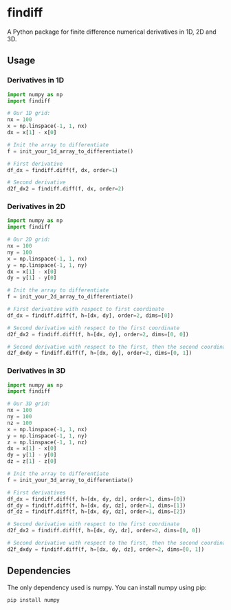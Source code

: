 # findiff
A Python package for finite difference numerical derivatives in 1D, 2D and 3D.

## Usage

### Derivatives in 1D

```python
import numpy as np
import findiff

# Our 1D grid:
nx = 100
x = np.linspace(-1, 1, nx)
dx = x[1] - x[0]

# Init the array to differentiate
f = init_your_1d_array_to_differentiate()

# First derivative
df_dx = findiff.diff(f, dx, order=1)

# Second derivative
d2f_dx2 = findiff.diff(f, dx, order=2)

```

### Derivatives in 2D

```python
import numpy as np
import findiff

# Our 2D grid:
nx = 100
ny = 100
x = np.linspace(-1, 1, nx)
y = np.linspace(-1, 1, ny)
dx = x[1] - x[0]
dy = y[1] - y[0] 

# Init the array to differentiate
f = init_your_2d_array_to_differentiate()

# First derivative with respect to first coordinate
df_dx = findiff.diff(f, h=[dx, dy], order=2, dims=[0])

# Second derivative with respect to the first coordinate
d2f_dx2 = findiff.diff(f, h=[dx, dy], order=2, dims=[0, 0])

# Second derivative with respect to the first, then the second coordinate
d2f_dxdy = findiff.diff(f, h=[dx, dy], order=2, dims=[0, 1])
```

### Derivatives in 3D

```python
import numpy as np
import findiff

# Our 3D grid:
nx = 100
ny = 100
nz = 100
x = np.linspace(-1, 1, nx)
y = np.linspace(-1, 1, ny)
z = np.linspace(-1, 1, nz)
dx = x[1] - x[0]
dy = y[1] - y[0] 
dz = z[1] - z[0] 

# Init the array to differentiate
f = init_your_3d_array_to_differentiate()

# First derivatives
df_dx = findiff.diff(f, h=[dx, dy, dz], order=1, dims=[0])
df_dy = findiff.diff(f, h=[dx, dy, dz], order=1, dims=[1])
df_dz = findiff.diff(f, h=[dx, dy, dz], order=1, dims=[2])

# Second derivative with respect to the first coordinate
d2f_dx2 = findiff.diff(f, h=[dx, dy, dz], order=2, dims=[0, 0])

# Second derivative with respect to the first, then the second coordinate
d2f_dxdy = findiff.diff(f, h=[dx, dy, dz], order=2, dims=[0, 1])
```


## Dependencies

The only dependency used is numpy. You can install numpy using pip:

```
pip install numpy
```

